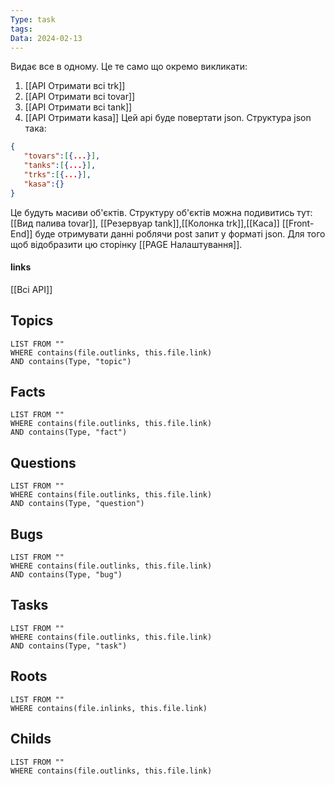 ```yaml
---
Type: task
tags: 
Data: 2024-02-13
---
```

 Видає все в одному. Це те само що окремо викликати:
 1. [[API Отримати всі trk]]
 2. [[API Отримати всі tovar]]
 3. [[API Отримати всі tank]]
 4. [[API Отримати kasa]]
 Цей api буде повертати json. Структура json така:
 ```json
 {
	"tovars":[{...}],
	"tanks":[{...}],
	"trks":[{...}],
	"kasa":{}
}
```
 Це будуть масиви об'єктів. Структуру об'єктів можна подивитись тут: [[Вид палива tovar]], [[Резервуар tank]],[[Колонка trk]],[[Каса]]
 [[Front-End]] буде отримувати данні роблячи post запит у форматі json. Для того щоб відобразити цю сторінку [[PAGE Налаштування]].
#### links
[[Всі API]]
## Topics
```dataview
LIST FROM ""
WHERE contains(file.outlinks, this.file.link)
AND contains(Type, "topic")
```
## Facts
```dataview
LIST FROM ""
WHERE contains(file.outlinks, this.file.link)
AND contains(Type, "fact")
```
## Questions
```dataview
LIST FROM ""
WHERE contains(file.outlinks, this.file.link)
AND contains(Type, "question")
```
## Bugs
```dataview
LIST FROM ""
WHERE contains(file.outlinks, this.file.link)
AND contains(Type, "bug")
```
## Tasks
```dataview
LIST FROM ""
WHERE contains(file.outlinks, this.file.link)
AND contains(Type, "task")
```
## Roots
```dataview
LIST FROM ""
WHERE contains(file.inlinks, this.file.link)
```

## Childs
```dataview
LIST FROM ""
WHERE contains(file.outlinks, this.file.link)
```